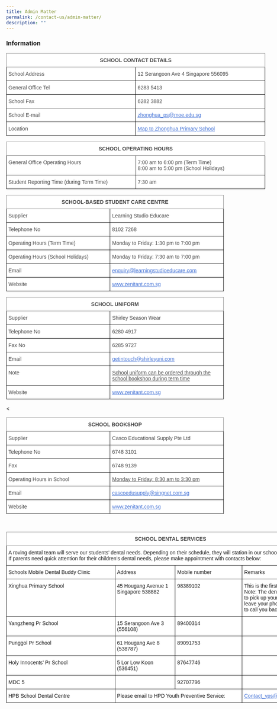 ```yaml
---
title: Admin Matter
permalink: /contact-us/admin-matter/
description: ""
---
```

### **Information**

<style type="text/css">
.tg  {border-collapse:collapse;border-spacing:0;}
.tg td{border-color:black;border-style:solid;border-width:1px;font-family:Arial, sans-serif;font-size:14px;
  overflow:hidden;padding:10px 5px;word-break:normal;}
.tg th{border-color:black;border-style:solid;border-width:1px;font-family:Arial, sans-serif;font-size:14px;
  font-weight:normal;overflow:hidden;padding:10px 5px;word-break:normal;}
.tg .tg-8vr4{background-color:#FFF;border-color:inherit;color:#484848;font-weight:bold;text-align:center;vertical-align:top}
.tg .tg-06je{background-color:#FFF;color:#484848;text-align:left;vertical-align:top}
.tg .tg-wjv8{background-color:#FFF;color:#4372D6;text-align:left;text-decoration:underline;vertical-align:top}
</style>
<table style="undefined;table-layout: fixed; width: 700px" class="tg">
<colgroup>
<col style="width: 175px">
<col style="width: 175px">
<col style="width: 175px">
<col style="width: 175px">
</colgroup>
<thead>
  <tr>
    <th colspan="4" class="tg-8vr4">SCHOOL CONTACT DETAILS</th>
  </tr>
</thead>
<tbody>
  <tr>
    <td colspan="2" class="tg-06je">School Address</td>
    <td colspan="2" class="tg-06je">12 Serangoon Ave 4 Singapore 556095</td>
  </tr>
  <tr>
    <td colspan="2" class="tg-06je">General Office Tel</td>
    <td colspan="2" class="tg-06je">6283 5413</td>
  </tr>
  <tr>
    <td colspan="2" class="tg-06je">School Fax</td>
    <td colspan="2" class="tg-06je">6282 3882</td>
  </tr>
  <tr>
    <td colspan="2" class="tg-06je">School E-mail</td>
    <td colspan="2" class="tg-wjv8"><a href="mailto:zhonghua_ps@moe.edu.sg"><span style="text-decoration:underline;color:#4372D6">zhonghua_ps@moe.edu.sg</span></a></td>
  </tr>
  <tr>
    <td colspan="2" class="tg-06je">Location</td>
    <td colspan="2" class="tg-wjv8"><a href="https://www.google.com/maps/place/Zhonghua+Primary+School/@1.3598585,103.8673854,17z/data=!3m2!4b1!5s0x31da17aa2967fb09:0xcf3121e3b5fa38f6!4m6!3m5!1s0x31da17aa39517ac9:0xec3925b798d00a36!8m2!3d1.3598531!4d103.8695741!16s%2Fg%2F1tg29"><span style="text-decoration:underline;color:#4372D6">Map to Zhonghua Primary School</span></a></td>
  </tr>
</tbody>
</table>



<style type="text/css">
.tg  {border-collapse:collapse;border-spacing:0;}
.tg td{border-color:black;border-style:solid;border-width:1px;font-family:Arial, sans-serif;font-size:14px;
  overflow:hidden;padding:10px 5px;word-break:normal;}
.tg th{border-color:black;border-style:solid;border-width:1px;font-family:Arial, sans-serif;font-size:14px;
  font-weight:normal;overflow:hidden;padding:10px 5px;word-break:normal;}
.tg .tg-8vr4{background-color:#FFF;border-color:inherit;color:#484848;font-weight:bold;text-align:center;vertical-align:top}
.tg .tg-06je{background-color:#FFF;color:#484848;text-align:left;vertical-align:top}
</style>
<table style="undefined;table-layout: fixed; width: 700px" class="tg">
<colgroup>
<col style="width: 175px">
<col style="width: 175px">
<col style="width: 175px">
<col style="width: 175px">
</colgroup>
<thead>
  <tr>
    <th colspan="4" class="tg-8vr4">SCHOOL OPERATING HOURS</th>
  </tr>
</thead>
<tbody>
  <tr>
    <td colspan="2" class="tg-06je">General Office Operating Hours</td>
    <td colspan="2" class="tg-06je">7:00 am to 6:00 pm (Term Time)<span style="font-weight:inherit;font-style:inherit">                  </span><br>8:00 am to 5:00 pm (School Holidays)</td>
  </tr>
  <tr>
    <td colspan="2" class="tg-06je">Student Reporting Time (during Term Time)</td>
    <td colspan="2" class="tg-06je">7:30 am</td>
  </tr>
</tbody>
</table>

<style type="text/css">
.tg  {border-collapse:collapse;border-spacing:0;}
.tg td{border-color:black;border-style:solid;border-width:1px;font-family:Arial, sans-serif;font-size:14px;
  overflow:hidden;padding:10px 5px;word-break:normal;}
.tg th{border-color:black;border-style:solid;border-width:1px;font-family:Arial, sans-serif;font-size:14px;
  font-weight:normal;overflow:hidden;padding:10px 5px;word-break:normal;}
.tg .tg-8vr4{background-color:#FFF;border-color:inherit;color:#484848;font-weight:bold;text-align:center;vertical-align:top}
.tg .tg-06je{background-color:#FFF;color:#484848;text-align:left;vertical-align:top}
.tg .tg-wjv8{background-color:#FFF;color:#4372D6;text-align:left;text-decoration:underline;vertical-align:top}
</style>
<table style="undefined;table-layout: fixed; width: 588px" class="tg">
<colgroup>
<col style="width: 253px">
<col style="width: 28px">
<col style="width: 27px">
<col style="width: 280px">
</colgroup>
<thead>
  <tr>
    <th colspan="4" class="tg-8vr4">SCHOOL-BASED STUDENT CARE CENTRE</th>
  </tr>
</thead>
<tbody>
  <tr>
    <td colspan="2" class="tg-06je">Supplier</td>
    <td colspan="2" class="tg-06je">Learning Studio Educare</td>
  </tr>
  <tr>
    <td colspan="2" class="tg-06je">Telephone No</td>
    <td colspan="2" class="tg-06je">8102 7268</td>
  </tr>
  <tr>
    <td colspan="2" class="tg-06je">Operating Hours (Term Time)</td>
    <td colspan="2" class="tg-06je">Monday to Friday: 1:30 pm to 7:00 pm</td>
  </tr>
  <tr>
    <td colspan="2" class="tg-06je">Operating Hours (School Holidays)</td>
    <td colspan="2" class="tg-06je">Monday to Friday: 7:30 am to 7:00 pm</td>
  </tr>
  <tr>
    <td colspan="2" class="tg-06je">Email</td>
    <td colspan="2" class="tg-wjv8"><a href="mailto:enquiry@learningstudioeducare.com"><span style="text-decoration:underline;color:#4372D6">enquiry@learningstudioeducare.com</span></a></td>
  </tr>
  <tr>
    <td colspan="2" class="tg-06je">Website</td>
    <td colspan="2" class="tg-wjv8"><a href="http://www.zenitant.com.sg/"><span style="text-decoration:underline;color:#4372D6">www.zenitant.com.sg</span></a></td>
  </tr>
</tbody>
</table>

<style type="text/css">
.tg  {border-collapse:collapse;border-spacing:0;}
.tg td{border-color:black;border-style:solid;border-width:1px;font-family:Arial, sans-serif;font-size:14px;
  overflow:hidden;padding:10px 5px;word-break:normal;}
.tg th{border-color:black;border-style:solid;border-width:1px;font-family:Arial, sans-serif;font-size:14px;
  font-weight:normal;overflow:hidden;padding:10px 5px;word-break:normal;}
.tg .tg-1zl8{background-color:#FFF;color:#484848;text-align:left;text-decoration:underline;vertical-align:top}
.tg .tg-8vr4{background-color:#FFF;border-color:inherit;color:#484848;font-weight:bold;text-align:center;vertical-align:top}
.tg .tg-06je{background-color:#FFF;color:#484848;text-align:left;vertical-align:top}
.tg .tg-wjv8{background-color:#FFF;color:#4372D6;text-align:left;text-decoration:underline;vertical-align:top}
</style>
<table style="undefined;table-layout: fixed; width: 588px" class="tg">
<colgroup>
<col style="width: 253px">
<col style="width: 28px">
<col style="width: 27px">
<col style="width: 280px">
</colgroup>
<thead>
  <tr>
    <th colspan="4" class="tg-8vr4">SCHOOL UNIFORM</th>
  </tr>
</thead>
<tbody>
  <tr>
    <td colspan="2" class="tg-06je">Supplier</td>
    <td colspan="2" class="tg-06je">Shirley Season Wear</td>
  </tr>
  <tr>
    <td colspan="2" class="tg-06je">Telephone No</td>
    <td colspan="2" class="tg-06je">6280 4917</td>
  </tr>
  <tr>
    <td colspan="2" class="tg-06je">Fax No</td>
    <td colspan="2" class="tg-06je">6285 9727</td>
  </tr>
  <tr>
    <td colspan="2" class="tg-06je">Email</td>
    <td colspan="2" class="tg-wjv8"><a href="mailto:getintouch@shirleyuni.com"><span style="text-decoration:underline;color:#4372D6">getintouch@shirleyuni.com</span></a></td>
  </tr>
  <tr>
    <td colspan="2" class="tg-06je">Note</td>
    <td colspan="2" class="tg-1zl8">School uniform can be ordered through the school bookshop during term time</td>
  </tr>
  <tr>
    <td colspan="2" class="tg-06je">Website</td>
    <td colspan="2" class="tg-wjv8"><a href="http://www.zenitant.com.sg/"><span style="text-decoration:underline;color:#4372D6">www.zenitant.com.sg</span></a></td>
  </tr>
</tbody>
</table>
	
&lt;<style type="text/css">
.tg  {border-collapse:collapse;border-spacing:0;}
.tg td{border-color:black;border-style:solid;border-width:1px;font-family:Arial, sans-serif;font-size:14px;
  overflow:hidden;padding:10px 5px;word-break:normal;}
.tg th{border-color:black;border-style:solid;border-width:1px;font-family:Arial, sans-serif;font-size:14px;
  font-weight:normal;overflow:hidden;padding:10px 5px;word-break:normal;}
.tg .tg-1zl8{background-color:#FFF;color:#484848;text-align:left;text-decoration:underline;vertical-align:top}
.tg .tg-8vr4{background-color:#FFF;border-color:inherit;color:#484848;font-weight:bold;text-align:center;vertical-align:top}
.tg .tg-06je{background-color:#FFF;color:#484848;text-align:left;vertical-align:top}
.tg .tg-wjv8{background-color:#FFF;color:#4372D6;text-align:left;text-decoration:underline;vertical-align:top}
</style>
<table style="undefined;table-layout: fixed; width: 588px" class="tg">
<colgroup>
<col style="width: 253px">
<col style="width: 28px">
<col style="width: 27px">
<col style="width: 280px">
</colgroup>
<thead>
  <tr>
    <th colspan="4" class="tg-8vr4">SCHOOL BOOKSHOP</th>
  </tr>
</thead>
<tbody>
  <tr>
    <td colspan="2" class="tg-06je">Supplier </td>
    <td colspan="2" class="tg-06je">Casco Educational Supply Pte Ltd</td>
  </tr>
  <tr>
    <td colspan="2" class="tg-06je">Telephone No</td>
    <td colspan="2" class="tg-06je">6748 3101</td>
  </tr>
  <tr>
    <td colspan="2" class="tg-06je">Fax</td>
    <td colspan="2" class="tg-06je">6748 9139</td>
  </tr>
  <tr>
    <td colspan="2" class="tg-06je">Operating Hours in School</td>
    <td colspan="2" class="tg-1zl8">Monday to Friday: 8:30 am to 3:30 pm</td>
  </tr>
  <tr>
    <td colspan="2" class="tg-06je">Email</td>
    <td colspan="2" class="tg-wjv8"><a href="mailto:cascoedusupply@singnet.com.sg"><span style="text-decoration:underline;color:#4372D6">cascoedusupply@singnet.com.sg</span></a></td>
  </tr>
  <tr>
    <td colspan="2" class="tg-06je">Website</td>
    <td colspan="2" class="tg-wjv8"><a href="http://www.zenitant.com.sg/"><span style="text-decoration:underline;color:#4372D6">www.zenitant.com.sg</span></a></td>
  </tr>
</tbody>
</table>

<br>

<style type="text/css">
.tg  {border-collapse:collapse;border-spacing:0;}
.tg td{border-color:black;border-style:solid;border-width:1px;font-family:Arial, sans-serif;font-size:14px;
  overflow:hidden;padding:10px 5px;word-break:normal;}
.tg th{border-color:black;border-style:solid;border-width:1px;font-family:Arial, sans-serif;font-size:14px;
  font-weight:normal;overflow:hidden;padding:10px 5px;word-break:normal;}
.tg .tg-ycr8{background-color:#ffffff;text-align:left;vertical-align:top}
.tg .tg-8vr4{background-color:#FFF;border-color:inherit;color:#484848;font-weight:bold;text-align:center;vertical-align:top}
.tg .tg-wzj2{background-color:#ffffff;color:#4372D6;text-align:left;text-decoration:underline;vertical-align:top}
</style>
<table style="undefined;table-layout: fixed; width: 888px" class="tg">
<colgroup>
<col style="width: 294px">
<col style="width: 163px">
<col style="width: 181px">
<col style="width: 250px">
</colgroup>
<thead>
  <tr>
    <th colspan="4" class="tg-8vr4">SCHOOL DENTAL SERVICES</th>
  </tr>
</thead>
<tbody>
  <tr>
    <td colspan="4" class="tg-ycr8">A roving dental team will serve our students’ dental needs.<span style="font-weight:inherit;font-style:inherit"> </span> Depending on their schedule, they will station in our school for a period in the year.<span style="font-weight:inherit;font-style:inherit"> </span> If parents need quick attention for their children’s dental needs, please make appointment with contacts below:</td>
  </tr>
  <tr>
    <td class="tg-ycr8">Schools Mobile Dental Buddy Clinic </td>
    <td class="tg-ycr8">Address</td>
    <td class="tg-ycr8">Mobile number</td>
    <td class="tg-ycr8">Remarks</td>
  </tr>
  <tr>
    <td class="tg-ycr8">Xinghua Primary School</td>
    <td class="tg-ycr8">45 Hougang Avenue 1 Singapore 538882</td>
    <td class="tg-ycr8">98389102</td>
    <td class="tg-ycr8">This is the first point of contact.<span style="font-weight:inherit;font-style:inherit"> </span><br>Note: The dentist may not be available to pick up your call immediately.<span style="font-weight:inherit;font-style:inherit"> </span> Do leave your phone number for him/her to call you back.</td>
  </tr>
  <tr>
    <td class="tg-ycr8">Yangzheng Pr School</td>
    <td class="tg-ycr8">15 Serangoon Ave 3 (556108)</td>
    <td class="tg-ycr8">89400314</td>
    <td class="tg-ycr8"> </td>
  </tr>
  <tr>
    <td class="tg-ycr8">Punggol Pr School</td>
    <td class="tg-ycr8">61 Hougang Ave 8 (538787)</td>
    <td class="tg-ycr8">89091753 </td>
    <td class="tg-ycr8"> </td>
  </tr>
  <tr>
    <td class="tg-ycr8">Holy Innocents’ Pr School</td>
    <td class="tg-ycr8">5 Lor Low Koon (536451)</td>
    <td class="tg-ycr8">87647746 </td>
    <td class="tg-ycr8"> </td>
  </tr>
  <tr>
    <td class="tg-ycr8">MDC 5</td>
    <td class="tg-ycr8"> </td>
    <td class="tg-ycr8">92707796</td>
    <td class="tg-ycr8"> </td>
  </tr>
  <tr>
    <td class="tg-ycr8">HPB School Dental Centre</td>
    <td colspan="2" class="tg-ycr8">Please email to HPD Youth Preventive Service:</td>
    <td class="tg-wzj2"><a rel="noopener noreferrer" target="_blank" href="mailto:Contact_yps@hpb.gov.sg"><span style="text-decoration:underline;color:#4372D6">Contact_yps@hpb.gov.sg</span></a></td>
  </tr>
</tbody>
</table>